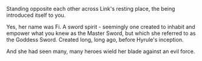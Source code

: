 Standing opposite each other across Link's resting place, the being introduced itself to you.

Yes, her name was Fi. A sword spirit - seemingly one created to inhabit and empower what you knew as the Master Sword, but which she referred to as the Goddess Sword. Created long, long ago, before Hyrule's inception.

And she had seen many, many heroes wield her blade against an evil force.